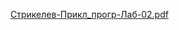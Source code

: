 [Стрикелев-Прикл_прогр-Лаб-02.pdf](..%2F..%2F..%2FDownloads%2F%D0%A1%D1%82%D1%80%D0%B8%D0%BA%D0%B5%D0%BB%D0%B5%D0%B2-%D0%9F%D1%80%D0%B8%D0%BA%D0%BB_%D0%BF%D1%80%D0%BE%D0%B3%D1%80-%D0%9B%D0%B0%D0%B1-02.pdf)
